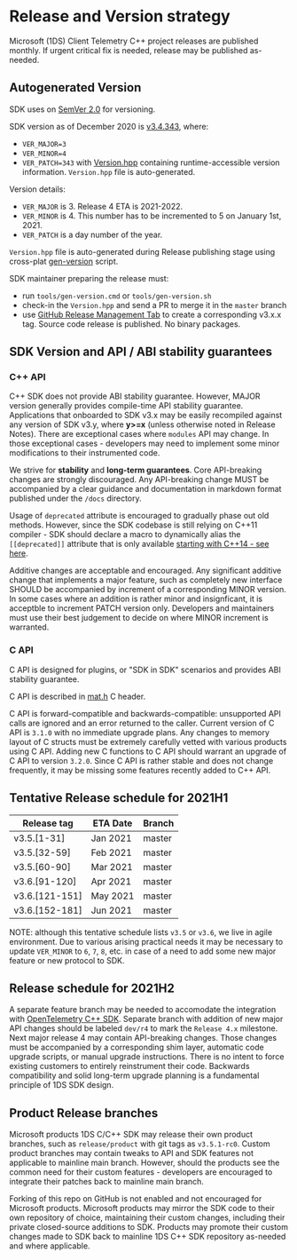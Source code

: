 # Release and Version strategy

Microsoft (1DS) Client Telemetry C++ project releases are published monthly.
If urgent critical fix is needed, release may be published as-needed.

## Autogenerated Version

SDK uses on [SemVer 2.0](https://semver.org/) for versioning.

SDK version as of December 2020 is [v3.4.343](https://github.com/microsoft/cpp_client_telemetry/releases/tag/v3.4.343),
where:
- `VER_MAJOR=3`
- `VER_MINOR=4`
- `VER_PATCH=343`
with [Version.hpp](https://github.com/microsoft/cpp_client_telemetry/blob/master/lib/include/public/Version.hpp)
containing runtime-accessible version information. `Version.hpp` file is auto-generated.

Version details:
- `VER_MAJOR` is 3. Release 4 ETA is 2021-2022.
- `VER_MINOR` is 4. This number has to be incremented to 5 on January 1st, 2021.
- `VER_PATCH` is a day number of the year.

`Version.hpp` file is auto-generated during Release publishing stage using cross-plat
[gen-version](https://github.com/microsoft/cpp_client_telemetry/blob/master/tools/version.js) script.

SDK maintainer preparing the release must:
- run `tools/gen-version.cmd` or `tools/gen-version.sh`
- check-in the `Version.hpp` and send a PR to merge it in the `master` branch
- use [GitHub Release Management Tab](https://github.com/microsoft/cpp_client_telemetry/releases/new)
to create a corresponding v3.x.x tag. Source code release is published. No binary packages.

## SDK Version and API / ABI stability guarantees

### C++ API

C++ SDK does not provide ABI stability guarantee. However, MAJOR version generally
provides compile-time API stability guarantee. Applications that onboarded to
SDK v3.x may be easily recompiled against any version of SDK v3.y, where **y>=x**
(unless otherwise noted in Release Notes). There are exceptional cases where `modules`
API may change. In those exceptional cases - developers may need to implement some
minor modifications to their instrumented code.

We strive for **stability** and **long-term guarantees**. Core API-breaking changes
are strongly discouraged. Any API-breaking change MUST be accompanied by a clear guidance
and documentation in markdown format published under the `/docs` directory.

Usage of `deprecated` attribute is encouraged to gradually phase out old methods.
However, since the SDK codebase is still relying on C++11 compiler - SDK should declare
a macro to dynamically alias the `[[deprecated]]` attribute that is only available
[starting with C++14 - see here](https://en.cppreference.com/w/cpp/language/attributes/deprecated).

Additive changes are acceptable and encouraged. Any significant additive change that
implements a major feature, such as completely new interface SHOULD be accompanied
by increment of a corresponding MINOR version. In some cases where an addition is rather
minor and insignficant, it is acceptble to increment PATCH version only. Developers and
maintainers must use their best judgement to decide on where MINOR increment is warranted.

### C API

C API is designed for plugins, or "SDK in SDK" scenarios and provides ABI stability guarantee.

C API is described in [mat.h](https://github.com/microsoft/cpp_client_telemetry/blob/master/lib/include/public/mat.h) C header.

C API is forward-compatible and backwards-compatible: unsupported API calls are ignored and
an error returned to the caller. Current version of C API is `3.1.0` with no immediate
upgrade plans. Any changes to memory layout of C structs must be extremely carefully vetted
with various products using C API. Adding new C functions to C API should warrant an upgrade
of C API to version `3.2.0`. Since C API is rather stable and does not change frequently,
it may be missing some features recently added to C++ API.

## Tentative Release schedule for 2021H1

Release tag      | ETA Date | Branch
-----------------|----------|--------
v3.5.[1-31]      | Jan 2021 | master
v3.5.[32-59]     | Feb 2021 | master
v3.5.[60-90]     | Mar 2021 | master
v3.6.[91-120]    | Apr 2021 | master
v3.6.[121-151]   | May 2021 | master
v3.6.[152-181]   | Jun 2021 | master

NOTE: although this tentative schedule lists `v3.5` or `v3.6`, we live in agile environment.
Due to various arising practical needs it may be necessary to update `VER_MINOR` to `6`, `7`,
`8`, etc. in case of a need to add some new major feature or new protocol to SDK.

## Release schedule for 2021H2

A separate feature branch may be needed to accomodate the integration with
[OpenTelemetry C++ SDK](https://github.com/open-telemetry/opentelemetry-cpp).
Separate branch with addition of new major API changes should be labeled
`dev/r4` to mark the `Release 4.x` milestone. Next major release 4 may contain
API-breaking changes. Those changes must be accompanied by a corresponding
shim layer, automatic code upgrade scripts, or manual upgrade instructions.
There is no intent to force existing customers to entirely reinstrument their
code. Backwards compatibility and solid long-term upgrade planning is
a fundamental principle of 1DS SDK design.

## Product Release branches

Microsoft products 1DS C/C++ SDK may release their own product branches, such as `release/product`
with git tags as `v3.5.1-rc0`. Custom product branches may contain tweaks to API and SDK features
not applicable to mainline main branch. However, should the products see the common need for their
custom features - developers are encouraged to integrate their patches back to mainline main branch.

Forking of this repo on GitHub is not enabled and not encouraged for Microsoft products. Microsoft
products may mirror the SDK code to their own repository of choice, maintaining their custom changes,
including their private closed-source additions to SDK. Products may promote their custom changes
made to SDK back to mainline 1DS C++ SDK repository as-needed and where applicable.
